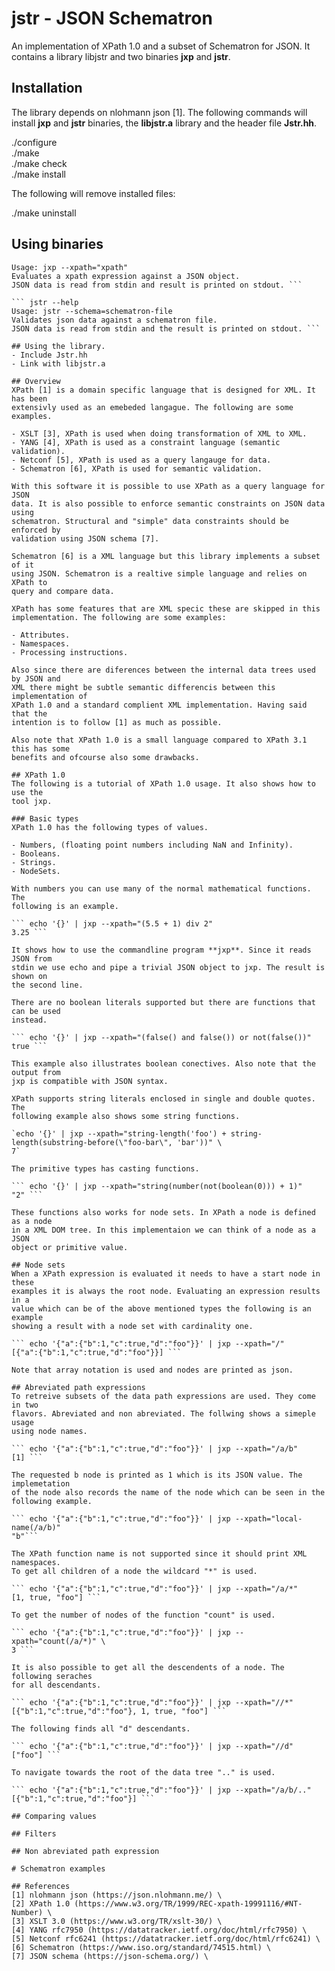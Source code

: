 # jstr - JSON Schematron

An implementation of XPath 1.0 and a subset of Schematron for JSON. It contains
a library libjstr and two binaries **jxp** and **jstr**.

## Installation

The library depends on nlohmann json [1]. The following commands will install
**jxp** and **jstr** binaries, the **libjstr.a** library and the header file 
**Jstr.hh**.

./configure\
./make\
./make check\
./make install

The following will remove installed files:

./make uninstall

## Using binaries
``` jxp --help
Usage: jxp --xpath="xpath"
Evaluates a xpath expression against a JSON object.
JSON data is read from stdin and result is printed on stdout. ```

``` jstr --help
Usage: jstr --schema=schematron-file
Validates json data against a schematron file.
JSON data is read from stdin and the result is printed on stdout. ```

## Using the library.
- Include Jstr.hh
- Link with libjstr.a

## Overview
XPath [1] is a domain specific language that is designed for XML. It has been
extensivly used as an emebeded langague. The following are some examples.

- XSLT [3], XPath is used when doing transformation of XML to XML.
- YANG [4], XPath is used as a constraint language (semantic validation). 
- Netconf [5], XPath is used as a query langauge for data.
- Schematron [6], XPath is used for semantic validation.

With this software it is possible to use XPath as a query language for JSON 
data. It is also possible to enforce semantic constraints on JSON data using
schematron. Structural and "simple" data constraints should be enforced by
validation using JSON schema [7].

Schematron [6] is a XML language but this library implements a subset of it 
using JSON. Schematron is a realtive simple language and relies on XPath to 
query and compare data.

XPath has some features that are XML specic these are skipped in this 
implementation. The following are some examples:

- Attributes.
- Namespaces.
- Processing instructions.

Also since there are diferences between the internal data trees used by JSON and
XML there might be subtle semantic differencis between this implementation of
XPath 1.0 and a standard complient XML implementation. Having said that the 
intention is to follow [1] as much as possible.

Also note that XPath 1.0 is a small language compared to XPath 3.1 this has some
benefits and ofcourse also some drawbacks.

## XPath 1.0
The following is a tutorial of XPath 1.0 usage. It also shows how to use the 
tool jxp.

### Basic types
XPath 1.0 has the following types of values.

- Numbers, (floating point numbers including NaN and Infinity).
- Booleans.
- Strings.
- NodeSets.

With numbers you can use many of the normal mathematical functions. The 
following is an example.

``` echo '{}' | jxp --xpath="(5.5 + 1) div 2"
3.25 ```

It shows how to use the commandline program **jxp**. Since it reads JSON from 
stdin we use echo and pipe a trivial JSON object to jxp. The result is shown on
the second line.

There are no boolean literals supported but there are functions that can be used
instead.

``` echo '{}' | jxp --xpath="(false() and false()) or not(false())"
true ```

This example also illustrates boolean conectives. Also note that the output from
jxp is compatible with JSON syntax.

XPath supports string literals enclosed in single and double quotes. The 
following example also shows some string functions.

`echo '{}' | jxp --xpath="string-length('foo') + string-length(substring-before(\"foo-bar\", 'bar'))" \
7`

The primitive types has casting functions.

``` echo '{}' | jxp --xpath="string(number(not(boolean(0))) + 1)"
"2" ```

These functions also works for node sets. In XPath a node is defined as a node
in a XML DOM tree. In this implementaion we can think of a node as a JSON 
object or primitive value.

## Node sets
When a XPath expression is evaluated it needs to have a start node in these
examples it is always the root node. Evaluating an expression results in a 
value which can be of the above mentioned types the following is an example
showing a result with a node set with cardinality one.

``` echo '{"a":{"b":1,"c":true,"d":"foo"}}' | jxp --xpath="/"
[{"a":{"b":1,"c":true,"d":"foo"}}] ```

Note that array notation is used and nodes are printed as json. 

## Abreviated path expressions
To retreive subsets of the data path expressions are used. They come in two
flavors. Abreviated and non abreviated. The follwing shows a simeple usage
using node names.

``` echo '{"a":{"b":1,"c":true,"d":"foo"}}' | jxp --xpath="/a/b"
[1] ```

The requested b node is printed as 1 which is its JSON value. The implemetation
of the node also records the name of the node which can be seen in the 
following example.

``` echo '{"a":{"b":1,"c":true,"d":"foo"}}' | jxp --xpath="local-name(/a/b)"
"b"```

The XPath function name is not supported since it should print XML namespaces. 
To get all children of a node the wildcard "*" is used.

``` echo '{"a":{"b":1,"c":true,"d":"foo"}}' | jxp --xpath="/a/*"
[1, true, "foo"] ```

To get the number of nodes of the function "count" is used.

``` echo '{"a":{"b":1,"c":true,"d":"foo"}}' | jxp --xpath="count(/a/*)" \
3 ```

It is also possible to get all the descendents of a node. The following seraches
for all descendants.

``` echo '{"a":{"b":1,"c":true,"d":"foo"}}' | jxp --xpath="//*"
[{"b":1,"c":true,"d":"foo"}, 1, true, "foo"] ```

The following finds all "d" descendants.

``` echo '{"a":{"b":1,"c":true,"d":"foo"}}' | jxp --xpath="//d"
["foo"] ```

To navigate towards the root of the data tree ".." is used.

``` echo '{"a":{"b":1,"c":true,"d":"foo"}}' | jxp --xpath="/a/b/.."
[{"b":1,"c":true,"d":"foo"}] ```

## Comparing values

## Filters

## Non abreviated path expression 

# Schematron examples

## References
[1] nlohmann json (https://json.nlohmann.me/) \
[2] XPath 1.0 (https://www.w3.org/TR/1999/REC-xpath-19991116/#NT-Number) \
[3] XSLT 3.0 (https://www.w3.org/TR/xslt-30/) \
[4] YANG rfc7950 (https://datatracker.ietf.org/doc/html/rfc7950) \
[5] Netconf rfc6241 (https://datatracker.ietf.org/doc/html/rfc6241) \
[6] Schematron (https://www.iso.org/standard/74515.html) \
[7] JSON schema (https://json-schema.org/) \
